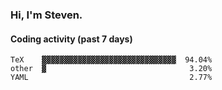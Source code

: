### Hi, I'm Steven.

#### Coding activity (past 7 days)
```
TeX    ▓▓▓▓▓▓▓▓▓▓▓▓▓▓▓▓▓▓▓▓▓▓▓▓▓▓▓▓▓▓  94.04%
other  ▓                                3.20%
YAML                                    2.77%
```

